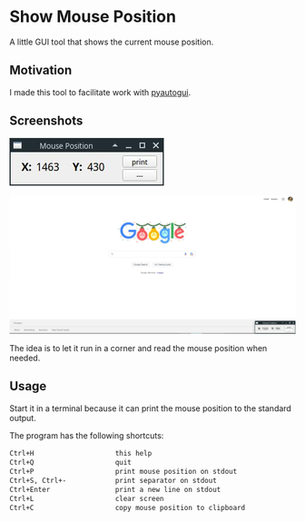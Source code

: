 Show Mouse Position
===================

A little GUI tool that shows the current mouse position.

Motivation
----------

I made this tool to facilitate work with [pyautogui](https://github.com/asweigart/pyautogui).

Screenshots
-----------

![](assets/01.jpg)

![](assets/02.png)

The idea is to let it run in a corner and read the mouse position when needed.

Usage
-----

Start it in a terminal because it can print the mouse position
to the standard output.

The program has the following shortcuts:

```
Ctrl+H                    this help
Ctrl+Q                    quit
Ctrl+P                    print mouse position on stdout
Ctrl+S, Ctrl+-            print separator on stdout
Ctrl+Enter                print a new line on stdout
Ctrl+L                    clear screen
Ctrl+C                    copy mouse position to clipboard
```
